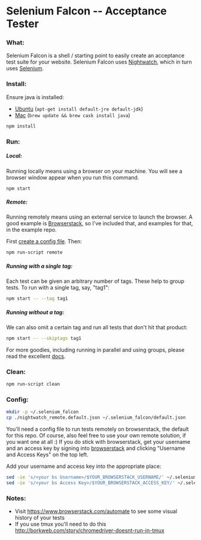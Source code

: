 # Selenium Falcon -- Acceptance Tester

### What:

Selenium Falcon is a shell / starting point to easily create an acceptance test suite for your website.
Selenium Falcon uses [Nightwatch](https://github.com/beatfactor/nightwatch), which in turn uses [Selenium](https://code.google.com/p/selenium/wiki/WebDriverJs).

### Install:

Ensure java is installed:
* [Ubuntu](https://www.digitalocean.com/community/tutorials/how-to-install-java-on-ubuntu-with-apt-get) (`apt-get install default-jre default-jdk`)
* [Mac](http://hanxue-it.blogspot.com/2014/05/installing-java-8-managing-multiple.html) (`brew update && brew cask install java`)

```sh
npm install
```

### Run:

##### Local:

Running locally means using a browser on your machine. You will see a browser window appear when you run this command.

```sh
npm start
```

##### Remote:

Running remotely means using an external service to launch the browser. A good example is [Browserstack](https://www.browserstack.com/), so I've included
that, and examples for that, in the example repo.

First [create a config file](#config:). Then:

```sh
npm run-script remote
```

##### Running with a single tag:

Each test can be given an arbitrary number of tags. These help to group tests. To run with a single tag, say, "tag1":

```sh
npm start -- --tag tag1
```

##### Running without a tag:

We can also omit a certain tag and run all tests that don't hit that product:

```sh
npm start -- --skiptags tag1
```

For more goodies, including running in parallel and using groups, please read the excellent [docs](http://nightwatchjs.org/guide).

### Clean:

```sh
npm run-script clean
```

### Config:

```sh
mkdir -p ~/.selenium_falcon
cp ./nightwatch_remote.default.json ~/.selenium_falcon/default.json
```

You'll need a config file to run tests remotely on browserstack, the default for this repo. Of course, also feel free to use your own remote
solution, if you want one at all :) If you do stick with browserstack, get your username and an access key by signing into
[browserstack](https://www.browserstack.com/automate) and clicking "Username and Access Keys" on the top left.

Add your username and access key into the appropriate place:

```sh
sed -ie 's/<your bs Username>/$YOUR_BROWSERSTACK_USERNAME/' ~/.selenium_falcon/default.json && cat ~/.selenium_falcon/default.json
sed -ie 's/<your bs Access Key>/$YOUR_BROWSERSTACK_ACCESS_KEY/' ~/.selenium_falcon/default.json && cat ~/.selenium_falcon/default.json
```

### Notes:
* Visit https://www.browserstack.com/automate to see some visual history of your tests
* If you use tmux you'll need to do this http://borkweb.com/story/chromedriver-doesnt-run-in-tmux
